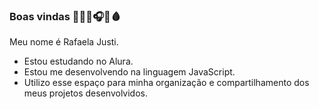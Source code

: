 ### Boas vindas 🎀🧸🍰🎧🔪🩸

Meu nome é Rafaela Justi.

- Estou estudando no Alura.
- Estou me desenvolvendo na linguagem JavaScript.
- Utilizo esse espaço para minha organização e compartilhamento dos meus projetos desenvolvidos.
